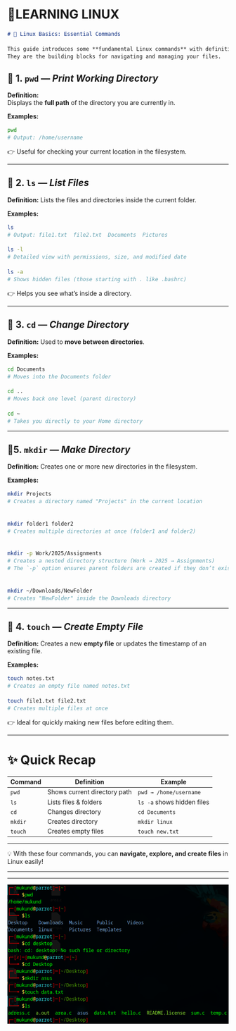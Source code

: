 # 🚀LEARNING LINUX 

````markdown
# 🐧 Linux Basics: Essential Commands

This guide introduces some **fundamental Linux commands** with definitions and examples.  
They are the building blocks for navigating and managing your files.  

````
## 📍 1. `pwd` — *Print Working Directory*

**Definition:**  
Displays the **full path** of the directory you are currently in.  

**Examples:**
```bash
pwd
# Output: /home/username
````

👉 Useful for checking your current location in the filesystem.

---

## 📂 2. `ls` — *List Files*

**Definition:**
Lists the files and directories inside the current folder.

**Examples:**

```bash
ls
# Output: file1.txt  file2.txt  Documents  Pictures

ls -l
# Detailed view with permissions, size, and modified date

ls -a
# Shows hidden files (those starting with . like .bashrc)
```

👉 Helps you see what’s inside a directory.

---

## 🚪 3. `cd` — *Change Directory*

**Definition:**
Used to **move between directories**.

**Examples:**

```bash
cd Documents
# Moves into the Documents folder

cd ..
# Moves back one level (parent directory)

cd ~
# Takes you directly to your Home directory
```
---

## 📍5. `mkdir` — *Make Directory*

**Definition:**  Creates one or more new directories in the filesystem.  

**Examples:**

```bash
mkdir Projects
# Creates a directory named "Projects" in the current location


mkdir folder1 folder2
# Creates multiple directories at once (folder1 and folder2)


mkdir -p Work/2025/Assignments
# Creates a nested directory structure (Work → 2025 → Assignments)  
# The `-p` option ensures parent folders are created if they don’t exist


mkdir ~/Downloads/NewFolder
# Creates "NewFolder" inside the Downloads directory
```

---



## 📄 4. `touch` — *Create Empty File*

**Definition:**
Creates a new **empty file** or updates the timestamp of an existing file.

**Examples:**

```bash
touch notes.txt
# Creates an empty file named notes.txt

touch file1.txt file2.txt
# Creates multiple files at once
```

👉 Ideal for quickly making new files before editing them.

---

# ✨ Quick Recap

| Command | Definition                   | Example                    |
| ------- | ---------------------------- | -------------------------- |
| `pwd`   | Shows current directory path | `pwd → /home/username`     |
| `ls`    | Lists files & folders        | `ls -a` shows hidden files |
| `cd`    | Changes directory            | `cd Documents`             |
| `mkdir` | Creates directory            | `mkdir linux`              |
| `touch` | Creates empty files          | `touch new.txt`            |

---

💡 With these four commands, you can **navigate, explore, and create files** in Linux easily!

---
---
![alt text](IMAGES/LAB_1/6.png)



